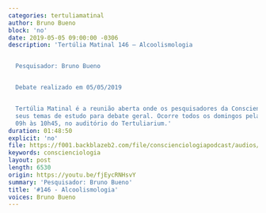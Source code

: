 ```yaml
---
categories: tertuliamatinal
author: Bruno Bueno
block: 'no'
date: 2019-05-05 09:00:00 -0306
description: 'Tertúlia Matinal 146 – Alcoolismologia


  Pesquisador: Bruno Bueno


  Debate realizado em 05/05/2019


  Tertúlia Matinal é a reunião aberta onde os pesquisadores da Conscienciologia apresentam
  seus temas de estudo para debate geral. Ocorre todos os domingos pela manhã, das
  09h às 10h45, no auditório do Tertuliarium.'
duration: 01:48:50
explicit: 'no'
file: https://f001.backblazeb2.com/file/conscienciologiapodcast/audios/fjEycRNHsvY.mp3
keywords: conscienciologia
layout: post
length: 6530
origin: https://youtu.be/fjEycRNHsvY
summary: 'Pesquisador: Bruno Bueno'
title: '#146 - Alcoolismologia'
voices: Bruno Bueno
---
```

